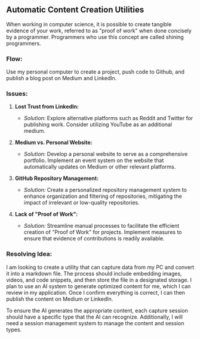 ## Automatic Content Creation Utilities
When working in computer science, it is possible to create tangible evidence of your work, referred to as "proof of work" when done concisely by a programmer.
Programmers who use this concept are called shining programmers.

### **Flow:**
Use my personal computer to create a project, push code to Github, and publish a blog post on Medium and LinkedIn.



### **Issues:**
1. **Lost Trust from LinkedIn:**
   - *Solution:* Explore alternative platforms such as Reddit and Twitter for publishing work. Consider utilizing YouTube as an additional medium.

2. **Medium vs. Personal Website:**
   - *Solution:* Develop a personal website to serve as a comprehensive portfolio. Implement an event system on the website that automatically updates on Medium or other relevant platforms.

3. **GitHub Repository Management:**
   - *Solution:* Create a personalized repository management system to enhance organization and filtering of repositories, mitigating the impact of irrelevant or low-quality repositories.

4. **Lack of "Proof of Work":**
   - *Solution:* Streamline manual processes to facilitate the efficient creation of "Proof of Work" for projects. Implement measures to ensure that evidence of contributions is readily available.

### Resolving Idea:
I am looking to create a utility that can capture data from my PC and convert it into a markdown file. The process should include embedding images, videos, and code snippets, and then store the file in a designated storage. I plan to use an AI system to generate optimized content for me, which I can review in my application. Once I confirm everything is correct, I can then publish the content on Medium or LinkedIn.

To ensure the AI generates the appropriate content, each capture session should have a specific type that the AI can recognize. Additionally, I will need a session management system to manage the content and session types.